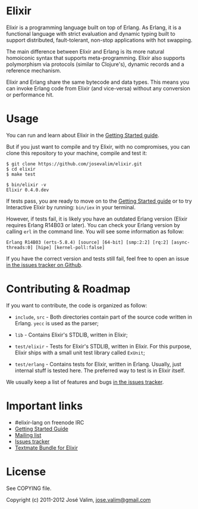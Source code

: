 # Elixir

Elixir is a programming language built on top of Erlang. As Erlang, it is a functional language with strict evaluation and dynamic typing built to support distributed, fault-tolerant, non-stop applications with hot swapping.

The main difference between Elixir and Erlang is its more natural homoiconic syntax that supports meta-programming. Elixir also supports polymorphism via protocols (similar to Clojure's), dynamic records and a reference mechanism.

Elixir and Erlang share the same bytecode and data types. This means you can invoke Erlang code from Elixir (and vice-versa) without any conversion or performance hit.

# Usage

You can run and learn about Elixir in the [Getting Started guide](https://github.com/josevalim/elixir/blob/master/docs/0_index.md).

But if you just want to compile and try Elixir, with no compromises, you can clone this repository to your machine, compile and test it:

    $ git clone https://github.com/josevalim/elixir.git
    $ cd elixir
    $ make test

    $ bin/elixir -v
    Elixir 0.4.0.dev

If tests pass, you are ready to move on to the [Getting Started guide](https://github.com/josevalim/elixir/blob/master/docs/0_index.md) or to try Interactive Elixir by running: `bin/iex` in your terminal.

However, if tests fail, it is likely you have an outdated Erlang version (Elixir requires Erlang R14B03 or later). You can check your Erlang version by calling `erl` in the command line. You will see some information as follow:

    Erlang R14B03 (erts-5.8.4) [source] [64-bit] [smp:2:2] [rq:2] [async-threads:0] [hipe] [kernel-poll:false]

If you have the correct version and tests still fail, feel free to open an issue [in the issues tracker on Github](https://github.com/josevalim/elixir/issues).

# Contributing & Roadmap

If you want to contribute, the code is organized as follow:

* `include`, `src` - Both directories contain part of the source code written in Erlang. `yecc` is used as the parser;

* `lib` - Contains Elixir's STDLIB, written in Elixir;

* `test/elixir` - Tests for Elixir's STDLIB, written in Elixir. For this purpose, Elixir ships with a small unit test library called `ExUnit`;

* `test/erlang` - Contains tests for Elixir, written in Erlang. Usually, just internal stuff is tested here. The preferred way to test is in Elixir itself.

We usually keep a list of features and bugs [in the issues tracker](https://github.com/josevalim/elixir/issues).

# Important links

* #elixir-lang on freenode IRC
* [Getting Started Guide](https://github.com/josevalim/elixir/blob/master/docs/0_index.md)
* [Mailing list](http://groups.google.com/group/elixir-lang-core)
* [Issues tracker](https://github.com/josevalim/elixir/issues)
* [Textmate Bundle for Elixir](https://github.com/josevalim/elixir-tmbundle)

# License

See COPYING file.

Copyright (c) 2011-2012 José Valim, jose.valim@gmail.com